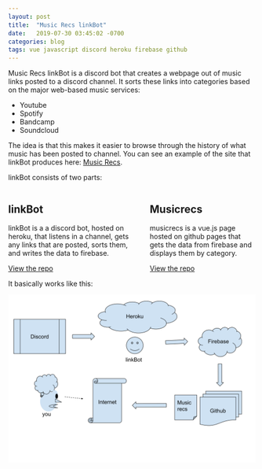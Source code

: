 ```yaml
---
layout: post
title:  "Music Recs linkBot"
date:   2019-07-30 03:45:02 -0700
categories: blog
tags: vue javascript discord heroku firebase github 
---
```


Music Recs linkBot is a discord bot that creates a webpage out of music links posted to a discord channel. It sorts these links into categories based on the major web-based music services:

- Youtube
- Spotify
- Bandcamp
- Soundcloud

The idea is that this makes it easier to browse through the history of what music has been posted to channel. You can see an example of the site that linkBot produces here: [Music Recs](https://alexharris.online/https://alexharris.online/musicRecsLinkBot/).

linkBot consists of two parts:

<div class="columns">
  <div class="column">
    <div class="box">
        <h2>linkBot</h2>
        <p>linkBot is a a discord bot, hosted on heroku, that listens in a channel, gets any links that are posted, sorts them, and writes the data to firebase.</p>
        <a class="button is-link is-outlined" href="https://github.com/alexharris/linkBot">View the repo</a>
    </div>
  </div>
  <div class="column">
    <div class="box">
        <h2>Musicrecs</h2>
        <p>musicrecs is a vue.js page hosted on github pages that gets the data from firebase and displays them by category.</p>
        <a class="button is-link is-outlined" href="https://github.com/alexharris/musicrecs">View the repo</a>    
    </div>
  </div>
</div>

It basically works like this:

![linkbot diagram](/assets/linkbot_diagram.svg)




